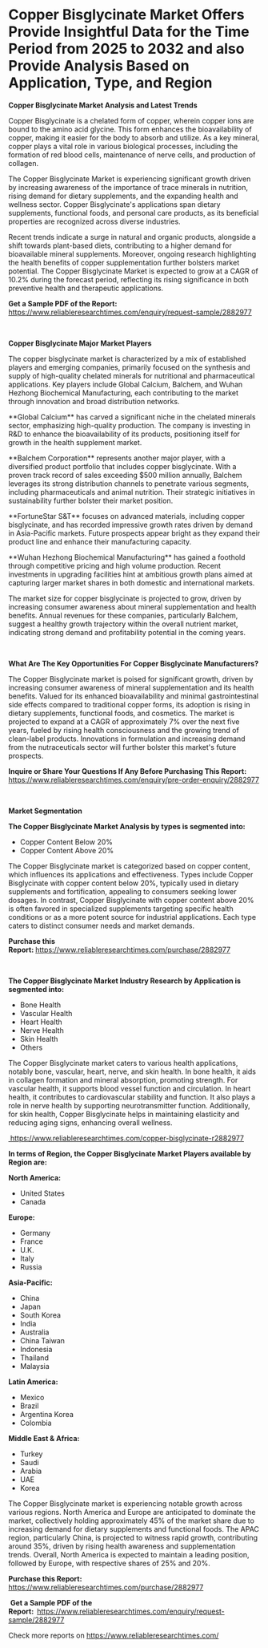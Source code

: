 <p><h1>Copper Bisglycinate Market Offers Provide Insightful Data for the Time Period from 2025 to 2032 and also Provide Analysis Based on Application, Type, and Region</h1></p><p><strong>Copper Bisglycinate Market Analysis and Latest Trends</strong></p>
<p><p>Copper Bisglycinate is a chelated form of copper, wherein copper ions are bound to the amino acid glycine. This form enhances the bioavailability of copper, making it easier for the body to absorb and utilize. As a key mineral, copper plays a vital role in various biological processes, including the formation of red blood cells, maintenance of nerve cells, and production of collagen.</p><p>The Copper Bisglycinate Market is experiencing significant growth driven by increasing awareness of the importance of trace minerals in nutrition, rising demand for dietary supplements, and the expanding health and wellness sector. Copper Bisglycinate's applications span dietary supplements, functional foods, and personal care products, as its beneficial properties are recognized across diverse industries.</p><p>Recent trends indicate a surge in natural and organic products, alongside a shift towards plant-based diets, contributing to a higher demand for bioavailable mineral supplements. Moreover, ongoing research highlighting the health benefits of copper supplementation further bolsters market potential. The Copper Bisglycinate Market is expected to grow at a CAGR of 10.2% during the forecast period, reflecting its rising significance in both preventive health and therapeutic applications.</p></p>
<p><strong>Get a Sample PDF of the Report:&nbsp;</strong> <a href="https://www.reliableresearchtimes.com/enquiry/request-sample/2882977?utm_campaign=2210&utm_medium=2&utm_source=Github&utm_content=ia&utm_term=13032025&utm_id=copper-bisglycinate">https://www.reliableresearchtimes.com/enquiry/request-sample/2882977</a></p>
<p>&nbsp;</p>
<p><strong>Copper Bisglycinate Major Market Players</strong></p>
<p><p>The copper bisglycinate market is characterized by a mix of established players and emerging companies, primarily focused on the synthesis and supply of high-quality chelated minerals for nutritional and pharmaceutical applications. Key players include Global Calcium, Balchem, and Wuhan Hezhong Biochemical Manufacturing, each contributing to the market through innovation and broad distribution networks.</p><p>**Global Calcium** has carved a significant niche in the chelated minerals sector, emphasizing high-quality production. The company is investing in R&D to enhance the bioavailability of its products, positioning itself for growth in the health supplement market.</p><p>**Balchem Corporation** represents another major player, with a diversified product portfolio that includes copper bisglycinate. With a proven track record of sales exceeding $500 million annually, Balchem leverages its strong distribution channels to penetrate various segments, including pharmaceuticals and animal nutrition. Their strategic initiatives in sustainability further bolster their market position.</p><p>**FortuneStar S&T** focuses on advanced materials, including copper bisglycinate, and has recorded impressive growth rates driven by demand in Asia-Pacific markets. Future prospects appear bright as they expand their product line and enhance their manufacturing capacity.</p><p>**Wuhan Hezhong Biochemical Manufacturing** has gained a foothold through competitive pricing and high volume production. Recent investments in upgrading facilities hint at ambitious growth plans aimed at capturing larger market shares in both domestic and international markets.</p><p>The market size for copper bisglycinate is projected to grow, driven by increasing consumer awareness about mineral supplementation and health benefits. Annual revenues for these companies, particularly Balchem, suggest a healthy growth trajectory within the overall nutrient market, indicating strong demand and profitability potential in the coming years.</p></p>
<p>&nbsp;</p>
<p><strong>What Are The Key Opportunities For Copper Bisglycinate Manufacturers?</strong></p>
<p><p>The Copper Bisglycinate market is poised for significant growth, driven by increasing consumer awareness of mineral supplementation and its health benefits. Valued for its enhanced bioavailability and minimal gastrointestinal side effects compared to traditional copper forms, its adoption is rising in dietary supplements, functional foods, and cosmetics. The market is projected to expand at a CAGR of approximately 7% over the next five years, fueled by rising health consciousness and the growing trend of clean-label products. Innovations in formulation and increasing demand from the nutraceuticals sector will further bolster this market's future prospects.</p></p>
<p><strong>Inquire or Share Your Questions If Any Before Purchasing This Report:</strong> <a href="https://www.reliableresearchtimes.com/enquiry/pre-order-enquiry/2882977?utm_campaign=2210&utm_medium=2&utm_source=Github&utm_content=ia&utm_term=13032025&utm_id=copper-bisglycinate">https://www.reliableresearchtimes.com/enquiry/pre-order-enquiry/2882977</a></p>
<p>&nbsp;</p>
<p><strong>Market Segmentation</strong></p>
<p><strong>The Copper Bisglycinate Market Analysis by types is segmented into:</strong></p>
<p><ul><li>Copper Content Below 20%</li><li>Copper Content Above 20%</li></ul></p>
<p><p>The Copper Bisglycinate market is categorized based on copper content, which influences its applications and effectiveness. Types include Copper Bisglycinate with copper content below 20%, typically used in dietary supplements and fortification, appealing to consumers seeking lower dosages. In contrast, Copper Bisglycinate with copper content above 20% is often favored in specialized supplements targeting specific health conditions or as a more potent source for industrial applications. Each type caters to distinct consumer needs and market demands.</p></p>
<p><strong>Purchase this Report:&nbsp;</strong><a href="https://www.reliableresearchtimes.com/purchase/2882977?utm_campaign=2210&utm_medium=2&utm_source=Github&utm_content=ia&utm_term=13032025&utm_id=copper-bisglycinate">https://www.reliableresearchtimes.com/purchase/2882977</a></p>
<p>&nbsp;</p>
<p><strong>The Copper Bisglycinate Market Industry Research by Application is segmented into:</strong></p>
<p><ul><li>Bone Health</li><li>Vascular Health</li><li>Heart Health</li><li>Nerve Health</li><li>Skin Health</li><li>Others</li></ul></p>
<p><p>The Copper Bisglycinate market caters to various health applications, notably bone, vascular, heart, nerve, and skin health. In bone health, it aids in collagen formation and mineral absorption, promoting strength. For vascular health, it supports blood vessel function and circulation. In heart health, it contributes to cardiovascular stability and function. It also plays a role in nerve health by supporting neurotransmitter function. Additionally, for skin health, Copper Bisglycinate helps in maintaining elasticity and reducing aging signs, enhancing overall wellness.</p></p>
<p><a href="https://www.reliableresearchtimes.com/copper-bisglycinate-r2882977?utm_campaign=2210&utm_medium=2&utm_source=Github&utm_content=ia&utm_term=13032025&utm_id=copper-bisglycinate">&nbsp;https://www.reliableresearchtimes.com/copper-bisglycinate-r2882977</a></p>
<p><strong>In terms of Region, the Copper Bisglycinate Market Players available by Region are:</strong></p>
<p>
    <p> <strong> North America: </strong>
        <ul>
            <li>United States</li>
            <li>Canada</li>
        </ul>
        </p> 
    <p> <strong> Europe: </strong>
        <ul>
            <li>Germany</li>
            <li>France</li>
            <li>U.K.</li>
            <li>Italy</li>
            <li>Russia</li>
        </ul>
        </p> 
    <p> <strong> Asia-Pacific: </strong>
        <ul>
            <li>China</li>
            <li>Japan</li>
            <li>South Korea</li>
            <li>India</li>
            <li>Australia</li>
            <li>China Taiwan</li>
            <li>Indonesia</li>
            <li>Thailand</li>
            <li>Malaysia</li>
        </ul>
        </p> 
    <p> <strong> Latin America: </strong>
        <ul>
            <li>Mexico</li>
            <li>Brazil</li>
            <li>Argentina Korea</li>
            <li>Colombia</li>
        </ul>
        </p> 
    <p> <strong> Middle East & Africa: </strong>
        <ul>
            <li>Turkey</li>
            <li>Saudi</li>
            <li>Arabia</li>
            <li>UAE</li>
            <li>Korea</li>
        </ul>
    </p>
    </p>
<p><p>The Copper Bisglycinate market is experiencing notable growth across various regions. North America and Europe are anticipated to dominate the market, collectively holding approximately 45% of the market share due to increasing demand for dietary supplements and functional foods. The APAC region, particularly China, is projected to witness rapid growth, contributing around 35%, driven by rising health awareness and supplementation trends. Overall, North America is expected to maintain a leading position, followed by Europe, with respective shares of 25% and 20%.</p></p>
<p><strong>Purchase this Report: </strong><a href="https://www.reliableresearchtimes.com/purchase/2882977?utm_campaign=2210&utm_medium=2&utm_source=Github&utm_content=ia&utm_term=13032025&utm_id=copper-bisglycinate">https://www.reliableresearchtimes.com/purchase/2882977</a></p>
<p>&nbsp;<strong>Get a Sample PDF of the Report:&nbsp;&nbsp;</strong><a href="https://www.reliableresearchtimes.com/enquiry/request-sample/2882977?utm_campaign=2210&utm_medium=2&utm_source=Github&utm_content=ia&utm_term=13032025&utm_id=copper-bisglycinate">https://www.reliableresearchtimes.com/enquiry/request-sample/2882977</a></p>
<p><strong></strong></p>
<p>Check more reports on <a href="https://www.reliableresearchtimes.com/?utm_campaign=2210&utm_medium=2&utm_source=Github&utm_content=ia&utm_term=13032025&utm_id=copper-bisglycinate">https://www.reliableresearchtimes.com/</a></p>